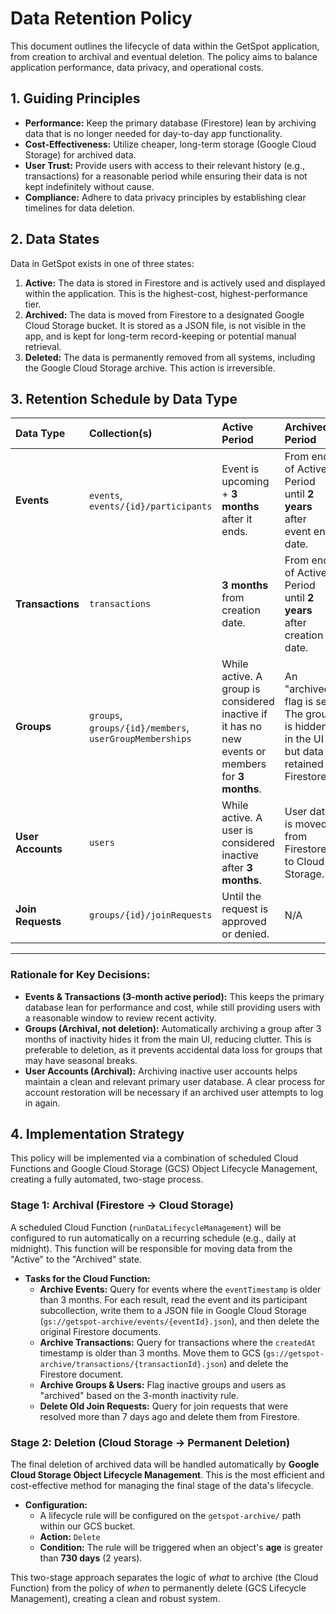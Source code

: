 # Data Retention Policy

This document outlines the lifecycle of data within the GetSpot application, from creation to archival and eventual deletion. The policy aims to balance application performance, data privacy, and operational costs.

## 1. Guiding Principles

*   **Performance:** Keep the primary database (Firestore) lean by archiving data that is no longer needed for day-to-day app functionality.
*   **Cost-Effectiveness:** Utilize cheaper, long-term storage (Google Cloud Storage) for archived data.
*   **User Trust:** Provide users with access to their relevant history (e.g., transactions) for a reasonable period while ensuring their data is not kept indefinitely without cause.
*   **Compliance:** Adhere to data privacy principles by establishing clear timelines for data deletion.

## 2. Data States

Data in GetSpot exists in one of three states:

1.  **Active:** The data is stored in Firestore and is actively used and displayed within the application. This is the highest-cost, highest-performance tier.
2.  **Archived:** The data is moved from Firestore to a designated Google Cloud Storage bucket. It is stored as a JSON file, is not visible in the app, and is kept for long-term record-keeping or potential manual retrieval.
3.  **Deleted:** The data is permanently removed from all systems, including the Google Cloud Storage archive. This action is irreversible.

## 3. Retention Schedule by Data Type

| Data Type | Collection(s) | Active Period | Archived Period | Deletion Trigger |
| :--- | :--- | :--- | :--- | :--- |
| **Events** | `events`, `events/{id}/participants` | Event is upcoming + **3 months** after it ends. | From end of Active Period until **2 years** after event end date. | 2 years after event end date. |
| **Transactions** | `transactions` | **3 months** from creation date. | From end of Active Period until **2 years** after creation date. | 2 years after creation date. |
| **Groups** | `groups`, `groups/{id}/members`, `userGroupMemberships` | While active. A group is considered inactive if it has no new events or members for **3 months**. | An "archived" flag is set. The group is hidden in the UI but data is retained in Firestore. | Permanent deletion is a **manual admin action only** to prevent accidental data loss for seasonal groups. |
| **User Accounts** | `users` | While active. A user is considered inactive after **3 months**. | User data is moved from Firestore to Cloud Storage. | Upon user's explicit request for account deletion, or after 2 years of being archived. |
| **Join Requests** | `groups/{id}/joinRequests` | Until the request is approved or denied. | N/A | **7 days** after the request is resolved (approved/denied). |

---

### Rationale for Key Decisions:

*   **Events & Transactions (3-month active period):** This keeps the primary database lean for performance and cost, while still providing users with a reasonable window to review recent activity.
*   **Groups (Archival, not deletion):** Automatically archiving a group after 3 months of inactivity hides it from the main UI, reducing clutter. This is preferable to deletion, as it prevents accidental data loss for groups that may have seasonal breaks.
*   **User Accounts (Archival):** Archiving inactive user accounts helps maintain a clean and relevant primary user database. A clear process for account restoration will be necessary if an archived user attempts to log in again.

## 4. Implementation Strategy

This policy will be implemented via a combination of scheduled Cloud Functions and Google Cloud Storage (GCS) Object Lifecycle Management, creating a fully automated, two-stage process.

### Stage 1: Archival (Firestore -> Cloud Storage)

A scheduled Cloud Function (`runDataLifecycleManagement`) will be configured to run automatically on a recurring schedule (e.g., daily at midnight). This function will be responsible for moving data from the "Active" to the "Archived" state.

*   **Tasks for the Cloud Function:**
    *   **Archive Events:** Query for events where the `eventTimestamp` is older than 3 months. For each result, read the event and its participant subcollection, write them to a JSON file in Google Cloud Storage (`gs://getspot-archive/events/{eventId}.json`), and then delete the original Firestore documents.
    *   **Archive Transactions:** Query for transactions where the `createdAt` timestamp is older than 3 months. Move them to GCS (`gs://getspot-archive/transactions/{transactionId}.json`) and delete the Firestore document.
    *   **Archive Groups & Users:** Flag inactive groups and users as "archived" based on the 3-month inactivity rule.
    *   **Delete Old Join Requests:** Query for join requests that were resolved more than 7 days ago and delete them from Firestore.

### Stage 2: Deletion (Cloud Storage -> Permanent Deletion)

The final deletion of archived data will be handled automatically by **Google Cloud Storage Object Lifecycle Management**. This is the most efficient and cost-effective method for managing the final stage of the data's lifecycle.

*   **Configuration:**
    *   A lifecycle rule will be configured on the `getspot-archive/` path within our GCS bucket.
    *   **Action:** `Delete`
    *   **Condition:** The rule will be triggered when an object's **age** is greater than **730 days** (2 years).

This two-stage approach separates the logic of *what* to archive (the Cloud Function) from the policy of *when* to permanently delete (GCS Lifecycle Management), creating a clean and robust system.
